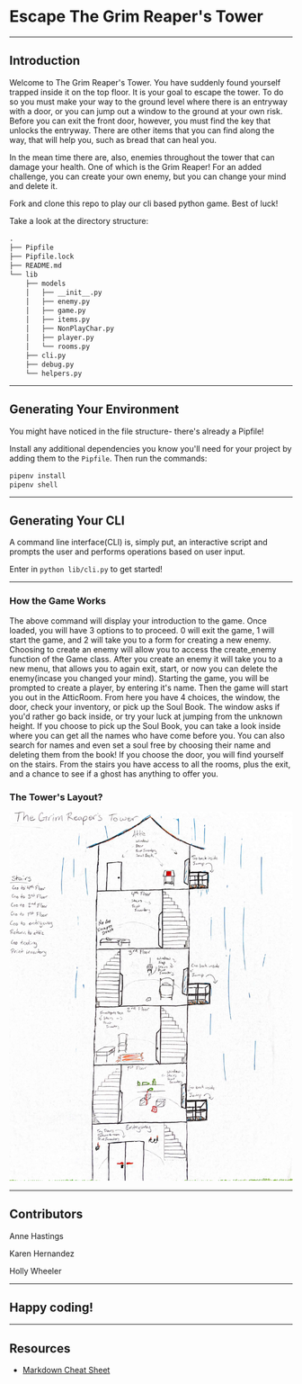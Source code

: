 # Escape The Grim Reaper's Tower
-----
## Introduction

Welcome to The Grim Reaper's Tower. You have suddenly found yourself trapped inside it on the top floor. It is your goal to escape the tower. To do so you must make your way to the ground level where there is an entryway with a door, or you can jump out a window to the ground at your own risk. Before you can exit the front door, however, you must find the key that unlocks the entryway. There are other items that you can find along the way, that will help you, such as bread that can heal you.

In the mean time there are, also, enemies throughout the tower that can damage your health. One of which is the Grim Reaper! For an added challenge, you can create your own enemy, but you can change your mind and delete it.

Fork and clone this repo to play our cli based python game. Best of luck!

Take a look at the directory structure:

```console
.
├── Pipfile
├── Pipfile.lock
├── README.md
└── lib
    ├── models
    │   ├── __init__.py
    │   ├── enemy.py
    │   ├── game.py
    │   ├── items.py
    │   ├── NonPlayChar.py
    │   ├── player.py
    │   └── rooms.py
    ├── cli.py
    ├── debug.py
    └── helpers.py
```



---

## Generating Your Environment

You might have noticed in the file structure- there's already a Pipfile!

Install any additional dependencies you know you'll need for your project by
adding them to the `Pipfile`. Then run the commands:

```console
pipenv install
pipenv shell
```

---

## Generating Your CLI

A command line interface(CLI) is, simply put, an interactive script and prompts the user and performs operations based on user input.

Enter in `python lib/cli.py` to get started!


---
### How the Game Works

The above command will display your introduction to the game. Once loaded, you will have 3 options to to proceed. 0 will exit the game, 1 will start the game, and 2 will take you to a form for creating a new enemy.
Choosing to create an enemy will allow you to access the create_enemy function of the Game class. After you create an enemy it will take you to a new menu, that allows you to again exit, start, or now you can delete the enemy(incase you changed your mind).
Starting the game, you will be prompted to create a player, by entering it's name. Then the game will start you out in the AtticRoom. From here you have 4 choices, the window, the door, check your inventory, or pick up the Soul Book. The window asks if you'd rather go back inside, or try your luck at jumping from the unknown height.
If you choose to pick up the Soul Book, you can take a look inside where you can get all the names who have come before you. You can also search for names and even set a soul free by choosing their name and deleting them from the book!
If you choose the door, you will find yourself on the stairs. From the stairs you have access to all the rooms, plus the exit, and a chance to see if a ghost has anything to offer you.

### The Tower's Layout?

![Tower layout](lib/data/GrimsTower.jpg)

---

## Contributors

Anne Hastings

Karen Hernandez

Holly Wheeler
___

Happy coding!
---

---

## Resources

- [Markdown Cheat Sheet](https://www.markdownguide.org/cheat-sheet/)
